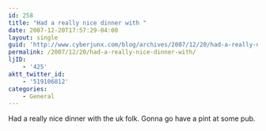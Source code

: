 ```yaml
---
id: 258
title: "Had a really nice dinner with "
date: 2007-12-20T17:57:29-04:00
layout: single
guid: 'http://www.cyberjunx.com/blog/archives/2007/12/20/had-a-really-nice-dinner-with/'
permalink: /2007/12/20/had-a-really-nice-dinner-with/
ljID:
    - '425'
aktt_twitter_id:
    - '519106812'
categories:
    - General
---
```


Had a really nice dinner with the uk folk. Gonna go have a pint at some pub.